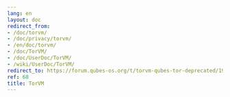 ```yaml
---
lang: en
layout: doc
redirect_from:
- /doc/torvm/
- /doc/privacy/torvm/
- /en/doc/torvm/
- /doc/TorVM/
- /doc/UserDoc/TorVM/
- /wiki/UserDoc/TorVM/
redirect_to: https://forum.qubes-os.org/t/torvm-qubes-tor-deprecated/19013
ref: 68
title: TorVM
---
```

